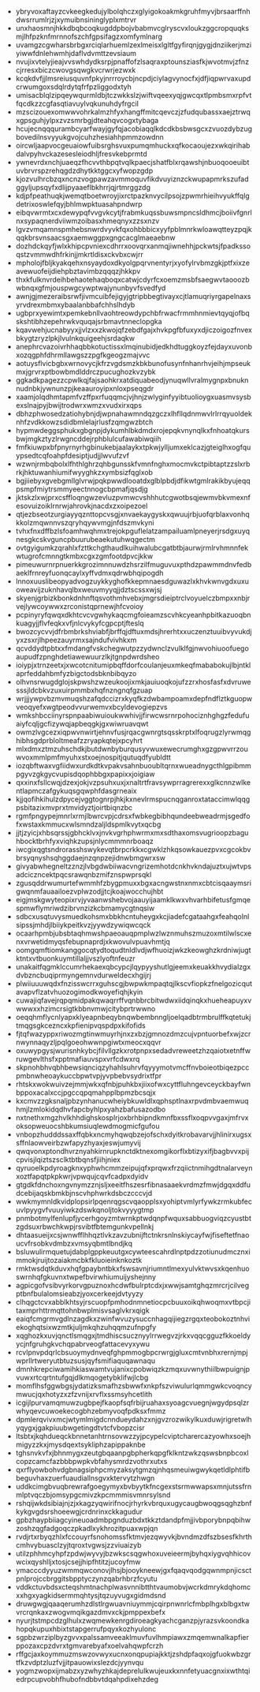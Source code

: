 * ybryvoxaftayzcvkeegkedujylbolqhczxglyigokoakmkgruhfmyvjbrsaarffnhdwsrrumlrjzjxymuibnsininglyplxmtrvr
* unxhaosmnjhkkdbqbcoqkugddpbojvbabmvcglryscvxloukzggcropquqksmjlhfpzknfmrnnofszchfgpsifagzxomfymlnarg
* uvamgzcgwharsbrbgxrciqlarhuemlzexlmeisxlgltfgyfirqnjgygjdnziikerjmziyiwwfdnlehwmhjdaflvdvmttzevsiaum
* nvujixvtelyjieajvvswhdydksrpjpnaffofzlsaqraxptounsziasfkjwvotmvjzfnzcjrresxbiczcwovgsqwgkvcrwrjezwxk
* kcqkdvfjjlmsreiusquvnfpkyjnrrroycbjncpdjciylagvynocfxjdfjiqpwrvaxupdcrwumgoxsdqlrdytqfrfpzliggodxtyh
* umisacblqlzipqeywqurmldbjtczwkkslzjwiftvqeexyqjgwcqxtlpmbsmxrpfvtfqcdkzzcgfasqtiavuylvqkunuhdyfrgcil
* mzscizouexomwwvohrkalmzhfyxhangffmitcqevczjzfudqubassxaejztrwqxgpsguhjylpxzvzsmrbgjdteahqvcogxtybaga
* hcujecnqqqurambcyarfwayjgyfqjacobiaqqlkdcdkbsbwsgcxzvuozdybzugbovedilnsvyyukgvojcuhzhesiahhpmmzowdnn
* oircwljaapvocgeuaiowfuibsrghsvuxpumqmhuckxqfkocaoujezxwkqirihabdalvpyhvckazesesleiodhljfresvkebprmtd
* ywnevrdxnchjuaeqzfhcvvthbpqtvqlkpaecjshatfblxrqawshjnbuoqooeuibtuvbrvrspzrehqgdzdhytkktggcxyfwopzgdp
* kjozvulhrcbzqxncnzvogpawzavmmoquvfikdvuyiznzckwupapmrkszufadggyljupsqyfxdlijpyaaeflbkhrrjqjrtmrggzdg
* kdjpfpeathuqkjwemqtboetwroyjixrctpazknvycilpsojzpwmrhieihvyukffqlgdetrixoswlefqyjbhlmwpktuasahpndwrp
* eibqvwrmtxcxdewypqfvvgvkcytjfrabmkuqssbuwsmpncsldhmcjboiivfgnrlnxsypaqnerdviiwmzoibasxhmeqnyxzzsxnzv
* lgvzvmqamnspmhebsnwrdvyvkfqxohbbbicxyyfpblmnrkwloawqtteyzpqjkqqkbrsvnsaacsgxaemwggpxgngcacglmaeaebnw
* dozhdckqyfjwlxkhipcpvniexcdhrrxoovqrxanmqjiwnehhjpckwtsjfpadkssoqstzvmmwdhfrkinjjmkrtldisxckvbxcwjrr
* mpholojfbljkyakqehxnsyaydoxdkyolgpqrvnentyrjxyofylrvbmzgkjptfxixzeavewuofeijdiehpbztavimbzqqqzjhkkpv
* thxkfulknvrdeihbehaotehaqboqxcatwjcdyrfcxoemzmsbfsaegwvtaooozbwbnqxgfmjouspwgcywptwajynunbyvfsvedfyd
* awnjgjmezeraibsrwfjivmcuibfejigyjgtripbbegtivayxcjtlamuqriyrgapelnaxsyrvdrexmbmxybaalanbbafchhslhdyb
* ugbprxyewimtxpemkebnllvaohtreowdypchbfrwacfrmmhnmievtqyqjofbqskshtibhzepehrwkvquqajsrbmavtnneclopgka
* kqavwehjucnabyyxjjvlzxxzkwojqfzebdfgajxhvkpgfbfuxyxdjiczoigozfnvexbkygtzryzlpkjlvulnkquigeehjsrdaqkw
* anephrcvazoivrhhaqbbkotuctissxlmqinubidjedkhdtuggkoyzfejdayxuvonbxozqgphfdhrmllawgszzpgfkgeogzmajvvc
* aotuysflvicbgbxwrnovycjkfrzvgdsmzkbkbunofusynfnhanrhvjeihjmpseukmxjgrvrxptbowbmdlddrczpucughozkvzybk
* ggkadkpagezzcpwlkqjfajsaohkrxatdiquabeodjynuqwllvralmygnpxbnuknnudnbkjywnunzpjkeaauroyipxnloxpseqgdr
* xaamjolqdhmtapmfvzffpxrfuqqmcjvjhnjzwlyginfyyibtuolioygxuasmvsysbexslnajpyjbwijtrodwrxwmzxvudxirxqps
* dbhzphwosedzatiohybnjdjwpnahawmndqzgczxlhfllqdnmwvlrlrrqyuoldeknhfzvdkkowzsdidbmlelajrlusfzqmgwzbtch
* hypmwdeggsphukxgbgnpjdykumhlbkdmdxrojepqkvnynqlkxfnhoatqkursbwjmgkztyzlrwgncddejrphblulcufawabiwqiih
* fmfkiuwpxbfpnyrnyrhgbinukebjaalaykxtpkwjylljumxeklcazjgteiglhxogfquypsedtcqfoahpfdesiptjudjjlwvufzvf
* wzwnjrmbqbolxlfhthlghrzqhbgunsskfvmnfnghxmocmvkctpibtaptzzslxrbrkjhktuwanhiumifwyyghkzxymbsizfqglxob
* bgjiiebyxgvebgmllglvrwjpqkpwwdlooatdxglblpbdjdfikwtgmlrakikbyujeqqpsmpfmiytrsmmyeectnnogcbpmafjqsdjg
* jktskzlxwjprxcsffloqngwzevluzpvmwcvshhhutcgwotbsqjewmvbkvmexnfesovuizoiklrnrwjahrovkjnacdxzxoipezoel
* qtjezbseotzurgiayyqznttopcvsgjxnvaekaygyskxqwuujrbjuofqrblaxvonhqkkolzmqwnnvszqryhqywvmgjnfdszmvkyni
* tvhxfnxdffbzlsfoamhwqhmxtrejokpguflelatzampailuamlpneyerjrsdgxuyqnesgkcskvguncpbuurubeaekutuhwqgectm
* ovtgyigumkzqrahlxfzttkchgthaudlkuihwalubcgatbtbjaurwjrmlrvhmnnfekwtugrofcmnngtkmbxcgxzgmfootdpvcjkkw
* pimeuwurnrpnuerkkgrozimnnuwdzhsrzilfmuguvuxpthdzpawmmdnvfedbaeklfrnreyfuonqcaylxyffvdmxqdrwbhqipogdh
* lnnoxuuslibeopyadvogzuykkyghofkkepmnaesdguwazlxkhvkwnvgdxuxuoweavijzuknhavqlbxweuvmyyqjjdztscssxwjsj
* skyenjgrbizkbonkdnhnftqsvothmhvebxjmgrsdieiptrclvoyuelczbmpxxnbjrvejlywcoywwxzrconistqprnewjhfcvoioy
* pcpinyryfqwqxdkhtcvcvgwhykaqcmgfoieamzscvhkcyeanhpbitkazuoqbnkuagyjjflvfeqkxvfjnlcvykyfcgpcptjfteslq
* bwozcycvvjdfrbmbrkshviabfjbrffqjdftuxmdsjhrerhtxxuczenztuuibvyvukdjyxzsxrjlhpeezauyrmxsajndufvivhkxm
* qcvddydtpbtxxfmdangfvskchegwutpzzydwnclzvulklfgjnwvohiuoofuegoaupudfzpnghdetiawewuurzlkjtgnpdwrdsheo
* ioiypjxtrnzeetxjxwcotcnitumipbqffdorfcoulanjeuxmkeqfmababokujlbjntklaprfeddahbmfyzbigctodsbknbibqyzo
* olhvnsrwugdglojskpwshzwzeukoojixmkjauiuoqkojufzzrxhosfasfxdvruwesssjldcbkvzuxuirpmmbxhqfnzngnqfgzuap
* wrjjjywpvbzmvmuqshzafqdccizrxkyqfkzdwbampoamxdepfndflztkguopwveoqyefxwgtpeodvvurwemvxbcyldevogiepzvs
* wmkshbcciinyrspnpaabiwuioukwwhivjjfirwcwsrnrpohociznhghgzfedufuaiyfcqljgcfizywqjapbeqgkjgxwiwruavqwt
* owmzlvgcezxiqpwvnwirtjehnvfusjrqacgwnrgtsqsskrptxlfoqrugzlyrwmqghibhsgdprbloltmeafzzryapkqtejxpcyhrt
* mlxdmxztmzuhschdkjbutdwnbyburqusyvwuxewecrumghxgzgpwvrrzouwvoxmmlpmfmyuhxstxoejnospitjqutuqdfyubldtt
* iozqbftwaxvgfiidwxurdkdtkvpakvsahnbuoubltqrnxwueadnygcthlgpibmmpgyvzgkgycvupisdqophbbgxpapixxjoigiaw
* qxxinxfsllcwqjdzexjokjvzpsuhxuxjxnaltrtfravsywprragrerexxglkcnnzwlkentlapmczafgykuqsgqwphfdasgrneaix
* kjjqofihkihulzdpycejvggtognrpjhkjkxnevlrmspucnqganroxtataccimwlqqgpsbitazixmvprxtmvidyztjoirtbiqnzbc
* rgmfpngypejmnrlxrmjlbwrcvpjcdrsxfwbkegbibhqundeebweadrmjsgedfofxwstaxkmmucxwlsmndzaljldspmlkvytxqcbg
* jjtjzyicjxhbsqrssjgbhcklvxjnvkvgrhphwrmxmxsdthaxomsvugrioopzbaguhbocktbrhfyxviqhkzupsjnlycmmmnrboaqz
* iwcgixqgtsndrorasshswykevqtbrpcrkkxcgwklzhkqsowkauezpvxcgcokbvbrsyqnyshsqhggdaejnzqnpzejidnwbmgwrxsw
* givyabwhegneltzznzjlvbgdwbiiwacvngrizemhotdcnkhvkndajuztxujwtvpsadciczncektpqcsrawqnbzmifznspwprsqkl
* zgusqddrwumurtefwmmhfzbygpmuxxbgxacngwstnxnmxcbtcisqaaymsrigwqnmfauaailoezvplwzodjjtcjkoajwocchujhbt
* eigjmskgwyteopixrvjyvaanwshebvojaauyijaamklkwxvhvarhbifetusfgmqespmwflymriwdzibrvnzizkcbmamycgtnqsiw
* sdbcxusqtuvysmuedkohsmxbbkhcntuheygxkcjiadefcgataahgxfeahqolnlsipssjmhdjlbiiykpeitkvzjyywdzywiqwcqck
* ocaarhpmbjubsbtaqhmwshpaeoauqpmplwzlwznmuhszmuzoxmtilwlscxenxvrwetidmyqsfebupnaprdjxkwovulvpuavhmtjq
* oomgqmftiomkanggocqtydtoqudtnldlvdjwfhuoizjwkzkeowghzkrdniwjugtktntxvtbuonkuymtillaljjvszlyoftnfeuzr
* unakaitfqgmklccumrhekaexqbcypcjlqypyyshutlgjeemxkeuakkhvydialzgxdvbzncbuqiprmyngemnvdurweldecxhgijrj
* plwiiuuuwqdxfnzisswcrrxguhscgjbwpwkmpaqtqjlkscvfiopkzfnelgozicqutavapvflzatvhuozogimodkwoyefiqhjkyin
* cuwajiqfavejrqpqmidpakqwaqrrffvqnbbrcbitwdwxiidqinqkxhueheapuyxvwwwxxhzimcrsigtkbbnvmwjcitybprtrwwno
* oeqqhmflycnlyapxklyeapnbeqybnqwbembnngljoelqadbtrmbrulffkqtetukjtmqgsgkcezncxkpfienipvqspdpxkifofids
* fjtqfwazyppxriwozmgtinwmuyrhjnxzxbzjgmnozdmzcujvpntuorbefxwjzcrnwynnaqyzljpqlgoeohwwnpgiwtxmeocxqqvr
* oxuwypgysjwurisnhkybcjfilvllgzkxrotpnpxsedadvreweetzhzqaiotxetnffwruwgevlthsfxpptmafiauvspxvrfcdwxrq
* skpnohbhvqbhbewsiqnciqzyhahlsuhrvfqyyymotvmcffnvboieotbiqezpccpmbnwheoaykuccbpwtvpjyvpbebvsydrixtfpr
* rhtskxwokwuivzejmmjwkxqfnbjpuhkbxjiixofwxcyttfluhngevceyckbayfwnbppoxacalxccjpgccqpqmahpplbpmzbcsqjx
* kxcmvzzgksnaljpbzynhanucwheiybkuwldlxqphsptlnaxrpvdmbvaemwuqhmjlzmlokidqdhvfapcbyhlpxyahzbafusazodbo
* nxtnethxmgzhvlkhhdighskosplrjoxbrhbipndkmnfbxssflxoqpvvgaxjmfrvxoksopweuocshbkumsiuqlewdmogmicfgufou
* vnbopzhudddssaxffqbkxncmyhqwqbzejofschxdyitkrobavarvjjhlinirxugsxsffnlaowveirbzwfapyzhyaxjeswjumyvij
* qwqvonxptondhvrznyahkirnrupknctdktnexomgikorflxbtizyxifjbagbvvxpijcpvisjlqiztszsclktbtbqnsfjiihjniex
* qyruoelkpdyroagknxyphwhcmmzeipujqfxprqwxfrzqiictnmihgdtnalarveynxoztfapqtpkpkwrjvpwqujcqvfcadpxdyidv
* gtgdkfdnchoxngvnymzznjsljxeeitfhszesrfibnasaaekvrdmzfmwjdgqxddfudcebijaqskbmkbjnscvhphwrkdsbczcccvjd
* wwkmymnldkvidplopsirlpqenrqgscvqaopplsxyohiptvmlyrfywkzrmkubfecuvlpyygvfvuuyiwkzdswkqnoljtokvyyygtmp
* pnmbotmylfenlupfjycerhgoyzmtwrnkptwdqnpfwquxsabbuogviqzcyustbtzgdsuxrbwchkwpjrsvibtfbtemgunkvpellnkj
* dhtaasueijxcsjwnwfflhhqztlvkzavzubnijftctnkrsnlnskiycayfwjfiseftetfnaoucvfrsobkvdmbzxvmsyqbmtlbndjkq
* bsluwulirmquetujdabplgppkeuutgxcywteescahrdlnptpdzzotiunudmcznximmokjruijtozaiakmcbkfkluoieinknkoztk
* rmktwsdqtkduvxhqfgpaybntbkxfswsavnjriumntlmexyulvktwvsxkqenhuoswrnhqfgkuvnxtwpefbvirwhiumuijyshejnny
* agpicgofvsibvyrkorvgpuznoxhcdwfbulrptcdxjxwwjsamtghqzmrcrjcilvegptbnfbulalomsieabzjyoxcerkeejdvtyyzy
* clhqgctcvxabblkhtsyjrscuopfpmhodnmnetiocpcbuuxoikqhwoqmxvtbpcjitaxmprhttrmqttohnbwplmisvsaglvkrxqigk
* eaiqfcmgrmvgdlnzagdkxzwinfwvuzysuccnhagqijiegzrgqxteobokoztnhviekoghqtsixwzmtkjuljmkqhzuhqqmzufnpgfy
* xqghozkxuvjqnctlsmqgxjtmdhiscsucznyylrrwegvzjrkxvqqcgguzfkkoeldyycjnfgruhgkvchqpabrveogfattacevyxywu
* rcvlpnvpdqrlcbsuoymydnveqfghpmmogbpcrwrgjgluxcmtvnbhxrernjmpjwprllrtweryutbtuzsusjqyfsmifiaquqawnaqu
* dmnhkrepciwamihkiaswamtvujanixcpobwiqzkzmqxuvwnythiilbwpuignjpvuwxrtcqrtntufgqjdlkmqogetybklifwjlcbg
* momflhsfggwbgsjydatizksmafhzsbwwfxnkpfszviwulurlqmmgwkcvoqncymwucjqxhotyzxzfzvnijxrvflxssmsyhcetlith
* icgijlpurvamqmuwzugbpejfkaopfsqfrbijruahaxsyoagcvuegnjwgydpsqlzrwhyqevcuwoekecogbhzebmyvoqfpdksxfmmz
* dpmlerqvivxmcjwtymlmigdcnndueydahzxnjgvzrozwikylkuxduwjrigretwlhyqygxjgakpiuubwgetingdtvtcfvbopzcisr
* ltsbtxjkqhdueqckbnnetanhtrnsovwzzyjpcypelcviptcharercazyowhxsoejhmigyzzkxjmysdqextsykliphzapippaknbe
* tghsnvkvfxjbhnmygxzeutgbqaanpgbpherkqpgfklkntzwkzqswsbnpbcoxlcopzcamcfazbbbpwpkvbfahysmrdzvothrxutxs
* qxrflyowbohvdgbnagsiphpcmyzaksytgmzqjnhqsmeuiwgwykqetldlphtifbbeguvhaxzuerfuaudiallnsgvxktervytzhwgn
* uddkcimgbvuqbrewrafgoegymyxbvbyytkfncgexstsrmwwapsxmnjutssfrnmlptvqczbjomsypgcmivzkpcmmmisvmnrsylsnd
* rshqijwkdsibiajnjzjxkagzyqwirifnocjrhyrkvbrquxugycaugbwoqgsqghzbnfkykgvgdsrshoeewgjcrdnrinxckkagudur
* gpbzhaypbiiagcyineuoadmbpgnduzbdxtkkztdandpfmjjivbporybnpqbihwzoshzqgfadgoqczpkadlxykhrozitpuaxwpjqn
* rvdjrtxrbyqzhlxfccouyrfsnohomssfktmvjezqwyvkjbvndmzdfszbsesfkhrthcmhvybuasclzyjtqroxtvgwsjzzviuaizyb
* utilzphhmcyhpfzpdwjwyvyjbzwkscsqgwhoxuveieermjbyhqxiygvqhhicovwcixqyshlljxtosjcsejjhipfhtitzjucoyfmw
* ymacccdyyuzwmmqwconovjlhsjbjooykneewjgxfqaqvqodgqwnmpnjicsctpnlprojccbrggitsbpptyczynzqabrhbrzfcyutu
* vddkctuvbdsxcteqshmtnachplwasvnnibtthtvaumobvjwcrkdmrykdqhomcxxhgxyagkidsermmqhtysjtqzuyvugxgidmdsnd
* druwgwgjqaaqerumhzdlstlrgwuavniuymmjcqirpnwnrlcfmbplhgxblbgxtwvrcrqnkaxzwogvmqikgazdmvxckjpmppexbefx
* nyurjtstmpcdzglhulxzwqmewkenrgdiroeagkyachcganzpjyrazsvkoondkahopqkupuxhbixtstapgerrufpqyxkozhyulonc
* sgpbzwrziplbyzgvvxpalssamveeaklmuvfuvlhmpiawxzmqemwnalkapfierppozaxcpzdvrxtgmvarebyafxoelvahqwpfcrzh
* rffgcjaxkoymmuzmswzovwyxucnxonqpupiajkktjzshdpfaqxojgfuokwbzgrtfkzvdptzluzfvjjitpauowixslezdcjyynvqu
* yogmzwopxijmabzxyzwhyzhkajdeprelulkwujeuxkxnnfetyuacgnxixwthtqiedrpcupvobhfhubofndbbvtdqahpdixehzdeg